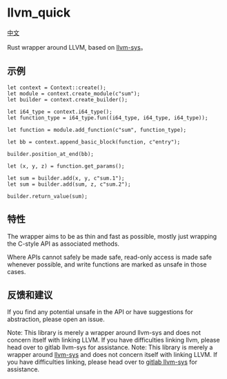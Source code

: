 # llvm_quick

[中文](./README_CN.md)

Rust wrapper around LLVM, based on [llvm-sys](https://crates.io/crates/llvm-sys)。

## 示例

```
let context = Context::create();
let module = context.create_module(c"sum");
let builder = context.create_builder();

let i64_type = context.i64_type();
let function_type = i64_type.fun((i64_type, i64_type, i64_type));

let function = module.add_function(c"sum", function_type);

let bb = context.append_basic_block(function, c"entry");

builder.position_at_end(bb);

let (x, y, z) = function.get_params();

let sum = builder.add(x, y, c"sum.1");
let sum = builder.add(sum, z, c"sum.2");

builder.return_value(sum);
```

## 特性

The wrapper aims to be as thin and fast as possible, mostly just wrapping the C-style
API as associated methods.

Where APIs cannot safely be made safe, read-only access is made safe whenever possible,
and write functions are marked as unsafe in those cases.

## 反馈和建议

If you find any potential unsafe in the API or have suggestions for abstraction, please open an issue.

Note: This library is merely a wrapper around llvm-sys and does not concern itself with linking LLVM. If you have
difficulties linking llvm, please head over to gitlab llvm-sys for assistance.
Note: This library is merely a wrapper around [llvm-sys](https://crates.io/crates/llvm-sys)
and does not concern itself with linking LLVM. If you have difficulties linking, please head over to
[gitlab llvm-sys](https://gitlab.com/taricorp/llvm-sys.rs) for assistance.
